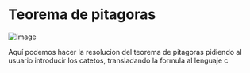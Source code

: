 <h1 aling="center"> Teorema de pitagoras </h1>

![image](https://github.com/XxIvanstromxX/C/assets/157620225/f09e0d82-e721-4ce7-a784-cb44258cf38f)

<p> Aquí podemos hacer la resolucion del teorema de pitagoras pidiendo al usuario introducir los catetos, transladando la formula al lenguaje c </p>
